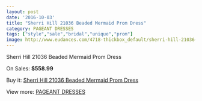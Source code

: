 ```yaml
---
layout: post
date: '2016-10-03'
title: "Sherri Hill 21036 Beaded Mermaid Prom Dress"
category: PAGEANT DRESSES
tags: ["style","sale","bridal","unique","prom"]
image: http://www.eudances.com/4718-thickbox_default/sherri-hill-21036-beaded-mermaid-prom-dress.jpg
---
```

Sherri Hill 21036 Beaded Mermaid Prom Dress

On Sales: **$558.99**
<a href="https://www.eudances.com/en/pageant-dresses/1593-sherri-hill-21036-beaded-mermaid-prom-dress.html"><amp-img layout="responsive" width="600" height="600" src="//www.eudances.com/4718-thickbox_default/sherri-hill-21036-beaded-mermaid-prom-dress.jpg" alt="Sherri Hill 21036 Beaded Mermaid Prom Dress 0" /></a>
<a href="https://www.eudances.com/en/pageant-dresses/1593-sherri-hill-21036-beaded-mermaid-prom-dress.html"><amp-img layout="responsive" width="600" height="600" src="//www.eudances.com/4719-thickbox_default/sherri-hill-21036-beaded-mermaid-prom-dress.jpg" alt="Sherri Hill 21036 Beaded Mermaid Prom Dress 1" /></a>
<a href="https://www.eudances.com/en/pageant-dresses/1593-sherri-hill-21036-beaded-mermaid-prom-dress.html"><amp-img layout="responsive" width="600" height="600" src="//www.eudances.com/4720-thickbox_default/sherri-hill-21036-beaded-mermaid-prom-dress.jpg" alt="Sherri Hill 21036 Beaded Mermaid Prom Dress 2" /></a>

Buy it: [Sherri Hill 21036 Beaded Mermaid Prom Dress](https://www.eudances.com/en/pageant-dresses/1593-sherri-hill-21036-beaded-mermaid-prom-dress.html "Sherri Hill 21036 Beaded Mermaid Prom Dress")

View more: [PAGEANT DRESSES](https://www.eudances.com/en/16-pageant-dresses "PAGEANT DRESSES")